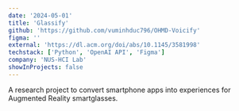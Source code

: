 ```yaml
---
date: '2024-05-01'
title: 'Glassify'
github: 'https://github.com/vuminhduc796/OHMD-Voicify'
figma: ''
external: 'https://dl.acm.org/doi/abs/10.1145/3581998'
techstack: ['Python', 'OpenAI API', 'Figma']
company: 'NUS-HCI Lab'
showInProjects: false
---
```


A research project to convert smartphone apps into experiences for Augmented Reality smartglasses.
